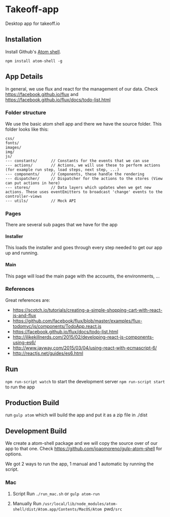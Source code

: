 # Takeoff-app
Desktop app for takeoff.io

## Installation
Install Github's [Atom shell](http://github.com/atom/atom-shell).
```
npm install atom-shell -g
```

## App Details
In general, we use flux and react for the management of our data. Check https://facebook.github.io/flux and https://facebook.github.io/flux/docs/todo-list.html

### Folder structure
We use the basic atom shell app and there we have the source folder. This folder looks like this:

    css/
    fonts/
    images/
    img/
    js/
    --- constants/      // Constants for the events that we can use
    --- actions/        // Actions, we will use these to perform actions (for example run step, load steps, next step, ...)
    --- components/     // Components, these handle the rendering
    --- dispatcher/     // Dispatcher for the actions to the stores (View can put actions in here)
    --- stores/         // Data layers which updates when we get new actions. These uses eventEmitters to broadcast 'change' events to the controller-views
    --- utils/          // Mock API

### Pages
There are several sub pages that we have for the app

#### Installer
This loads the installer and goes through every step needed to get our app up and running.

#### Main
This page will load the main page with the accounts, the environments, ...

### References
Great references are:

* https://scotch.io/tutorials/creating-a-simple-shopping-cart-with-react-js-and-flux
* https://github.com/facebook/flux/blob/master/examples/flux-todomvc/js/components/TodoApp.react.js
* https://facebook.github.io/flux/docs/todo-list.html
* http://ilikekillnerds.com/2015/02/developing-react-js-components-using-es6/
* http://www.jayway.com/2015/03/04/using-react-with-ecmascript-6/
* http://reactjs.net/guides/es6.html

## Run
`npm run-script watch` to start the development server
`npm run-script start` to run the app

## Production Build
run `gulp atom` which will build the app and put it as a zip file in ./dist

## Development Build
We create a atom-shell package and we will copy the source over of our app to that one. Check https://github.com/joaomoreno/gulp-atom-shell  for options.

We got 2 ways to run the app, 1 manual and 1 automatic by running the script.

### Mac
1. Script
Run `./run_mac.sh` or `gulp atom-run`

2. Manually
Run `/usr/local/lib/node_modules/atom-shell/dist/Atom.app/Contents/MacOS/Atom `pwd`/src`
